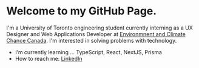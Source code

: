 # Welcome to my GitHub Page. 
I'm a University of Toronto engineering student currently interning as a UX Designer and Web Applications Developer at [Environmnent and Climate Chance Canada](https://www.canada.ca/en/environment-climate-change.html). I'm interested in solving problems with technology.

- I’m currently learning ... TypeScript, React, NextJS, Prisma
- How to reach me: [LinkedIn](https://www.linkedin.com/in/mdhasaniqbal)
